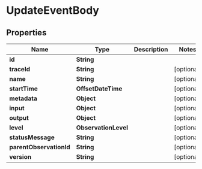 

# UpdateEventBody


## Properties

| Name | Type | Description | Notes |
|------------ | ------------- | ------------- | -------------|
|**id** | **String** |  |  |
|**traceId** | **String** |  |  [optional] |
|**name** | **String** |  |  [optional] |
|**startTime** | **OffsetDateTime** |  |  [optional] |
|**metadata** | **Object** |  |  [optional] |
|**input** | **Object** |  |  [optional] |
|**output** | **Object** |  |  [optional] |
|**level** | **ObservationLevel** |  |  [optional] |
|**statusMessage** | **String** |  |  [optional] |
|**parentObservationId** | **String** |  |  [optional] |
|**version** | **String** |  |  [optional] |



